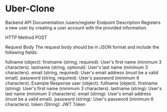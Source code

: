 # Uber-Clone

Backend API Documentation
/users/register Endpoint
Description
Registers a new user by creating a user account with the provided information.

HTTP Method
POST

Request Body
The request body should be in JSON format and include the following fields:

fullname (object):
firstname (string, required): User's first name (minimum 3 characters).
lastname (string, optional): User's last name (minimum 3 characters).
email (string, required): User's email address (must be a valid email).
password (string, required): User's password (minimum 6 characters).
Example Response
user (object):
fullname (object).
firstname (string): User's first name (minimum 3 characters).
lastname (string): User's last name (minimum 3 characters).
email (string): User's email address (must be a valid email).
password (string): User's password (minimum 6 characters).
token (String): JWT Token